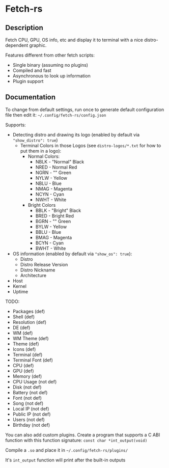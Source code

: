 # Fetch-rs

## Description

Fetch CPU, GPU, OS info, etc and display it to terminal with a nice distro-dependent graphic.

Features different from other fetch scripts:

- Single binary (assuming no plugins)
- Compiled and fast
- Asynchronous to look up information
- Plugin support

## Documentation

To change from default settings, run once to generate default configuration file then edit it: `~/.config/fetch-rs/config.json`

Supports:

- Detecting distro and drawing its logo (enabled by default via `"show_distro": true`)
   + Terminal Colors in those Logos (see `distro-logos/*.txt` for how to put them in a logo):
      * Normal Colors:
         - NBLK - "Normal" Black
         - NRED - Normal Red
         - NGRN - "" Green
         - NYLW - Yellow
         - NBLU - Blue
         - NMAG - Magenta
         - NCYN - Cyan
         - NWHT - White
      * Bright Colors
         - BBLK - "Bright" Black
         - BRED - Bright Red
         - BGRN - "" Green
         - BYLW - Yellow
         - BBLU - Blue
         - BMAG - Magenta
         - BCYN - Cyan
         - BWHT - White
- OS information (enabled by default via `"show_os": true`):
   + Distro
   + Distro Release Version
   + Distro Nickname
   + Architecture
- Host
- Kernel
- Uptime

TODO:

- Packages (def)
- Shell (def)
- Resolution (def)
- DE (def)
- WM (def)
- WM Theme (def)
- Theme (def)
- Icons (def)
- Terminal (def)
- Terminal Font (def)
- CPU (def)
- GPU (def)
- Memory (def)
- CPU Usage (not def)
- Disk (not def)
- Battery (not def)
- Font (not def)
- Song (not def)
- Local IP (not def)
- Public IP (not def)
- Users (not def)
- Birthday (not def)

You can also add custom plugins. Create a program that supports a C ABI function with this function signature: `const char *int_output(void)`

Compile a `.so` and place it in `~/.config/fetch-rs/plugins/`

It's `int_output` function will print after the built-in outputs

